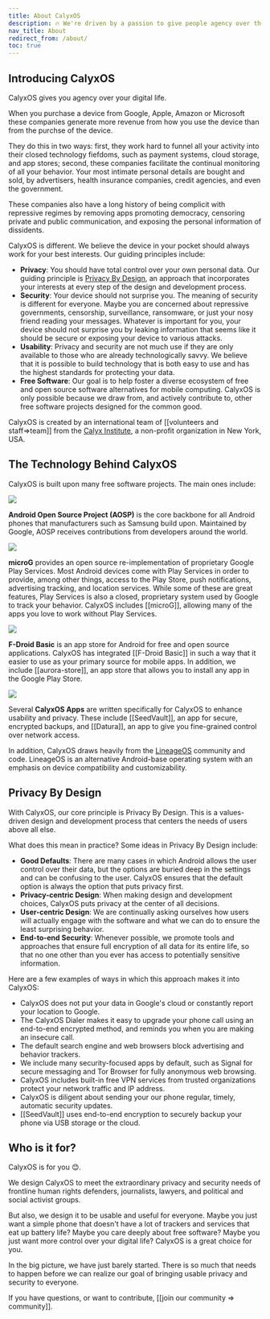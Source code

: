 ```yaml
---
title: About CalyxOS
description: 🔥 We're driven by a passion to give people agency over their digital lives
nav_title: About
redirect_from: /about/
toc: true
---
```


## Introducing CalyxOS

CalyxOS gives you agency over your digital life.

When you purchase a device from Google, Apple, Amazon or Microsoft these companies generate more revenue from how you use the device than from the purchse of the device.

They do this in two ways: first, they work hard to funnel all your activity into their closed technology fiefdoms, such as payment systems, cloud storage, and app stores; second, these companies facilitate the continual monitoring of all your behavior. Your most intimate personal details are bought and sold, by advertisers, health insurance companies, credit agencies, and even the government.

These companies also have a long history of being complicit with repressive regimes by removing apps promoting democracy, censoring private and public communication, and exposing the personal information of dissidents.

CalyxOS is different. We believe the device in your pocket should always work for your best interests. Our guiding principles include:

* **Privacy**: You should have total control over your own personal data. Our guiding principle is [Privacy By Design](#privacy-by-design), an approach that incorporates your interests at every step of the design and development process.
* **Security**: Your device should not surprise you. The meaning of security is different for everyone. Maybe you are concerned about repressive governments, censorship, surveillance, ransomware, or just your nosy friend reading your messages. Whatever is important for you, your device should not surprise you by leaking information that seems like it should be secure or exposing your device to various attacks.
* **Usability**: Privacy and security are not much use if they are only available to those who are already technologically savvy. We believe that it is possible to build technology that is both easy to use and has the highest standards for protecting your data.
* **Free Software**: Our goal is to help foster a diverse ecosystem of free and open source software alternatives for mobile computing. CalyxOS is only possible because we draw from, and actively contribute to, other free software projects designed for the common good.

CalyxOS is created by an international team of [[volunteers and staff=>team]] from the [Calyx Institute](https://calyxinstitute.org/), a non-profit organization in New York, USA.

## The Technology Behind CalyxOS

CalyxOS is built upon many free software projects. The main ones include:

<div class="feature small-img mt-lg" markdown="0">
  <img class="p-sm bg-shade" src="{{'/assets/images/logos/android.svg' | relative_url}}" />
  <p>
    <b>Android Open Source Project (AOSP)</b> is the core backbone for all Android phones that manufacturers such as Samsung build upon. Maintained by Google, AOSP receives contributions from developers around the world.
  </p>
</div>

<div class="feature small-img mt-lg" markdown="0">
  <img class="p-sm bg-shade" src="{{'/assets/images/logos/microg.svg' | relative_url}}" />
  <p>
    <b>microG</b> provides an open source re-implementation of proprietary Google Play Services. Most Android devices come with Play Services in order to provide, among other things, access to the Play Store, push notifications, advertising tracking, and location services. While some of these are great features, Play Services is also a closed, proprietary system used by Google to track your behavior. CalyxOS includes [[microG]], allowing many of the apps you love to work without Play Services.
  </p>
</div>

<div class="feature small-img mt-lg" markdown="0">
  <img class="p-sm bg-shade" src="{{'/assets/images/osapps/fdroid-basic.png' | relative_url}}" />
  <p>
    <b>F-Droid Basic</b> is an app store for Android for free and open source applications. CalyxOS has integrated [[F-Droid Basic]] in such a way that it easier to use as your primary source for mobile apps. In addition, we include [[aurora-store]], an app store that allows you to install any app in the Google Play Store.
  </p>
</div>

<div class="feature small-img mt-lg mb-lg" markdown="0">
  <img class="p-sm bg-shade" src="{{'/assets/images/osapps/seedvault.png' | relative_url}}" />
  <p>
    Several <b>CalyxOS Apps</b> are written specifically for CalyxOS to enhance usability and privacy. These include [[SeedVault]], an app for secure, encrypted backups, and [[Datura]], an app to give you fine-grained control over network access.
  </p>
</div>

In addition, CalyxOS draws heavily from the [LineageOS](https://lineageos.org/) community and code. LineageOS is an alternative Android-base operating system with an emphasis on device compatibility and customizability.

## Privacy By Design

With CalyxOS, our core principle is Privacy By Design. This is a values-driven design and development process that centers the needs of users above all else.

What does this mean in practice? Some ideas in Privacy By Design include:

* **Good Defaults**: There are many cases in which Android allows the user control over their data, but the options are buried deep in the settings and can be confusing to the user. CalyxOS ensures that the default option is always the option that puts privacy first.
* **Privacy-centric Design**: When making design and development choices, CalyxOS puts privacy at the center of all decisions.
* **User-centric Design**: We are continually asking ourselves how users will actually engage with the software and what we can do to ensure the least surprising behavior.
* **End-to-end Security**: Whenever possible, we promote tools and approaches that ensure full encryption of all data for its entire life, so that no one other than you ever has access to potentially sensitive information.

Here are a few examples of ways in which this approach makes it into CalyxOS:

* CalyxOS does not put your data in Google's cloud or constantly report your location to Google.
* The CalyxOS Dialer makes it easy to upgrade your phone call using an end-to-end encrypted method, and reminds you when you are making an insecure call.
* The default search engine and web browsers block advertising and behavior trackers.
* We include many security-focused apps by default, such as Signal for secure messaging and Tor Browser for fully anonymous web browsing.
* CalyxOS includes built-in free VPN services from trusted organizations protect your network traffic and IP address.
* CalyxOS is diligent about sending your our phone regular, timely, automatic security updates.
* [[SeedVault]] uses end-to-end encryption to securely backup your phone via USB storage or the cloud.

## Who is it for?

CalyxOS is for you 😊.

We design CalyxOS to meet the extraordinary privacy and security needs of frontline human rights defenders, journalists, lawyers, and political and social activist groups.

But also, we design it to be usable and useful for everyone. Maybe you just want a simple phone that doesn't have a lot of trackers and services that eat up battery life? Maybe you care deeply about free software? Maybe you just want more control over your digital life? CalyxOS is a great choice for you.

In the big picture, we have just barely started. There is so much that needs to happen before we can realize our goal of bringing usable privacy and security to everyone.

If you have questions, or want to contribute, [[join our community => community]].
